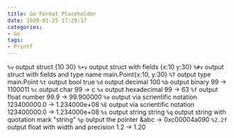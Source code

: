 ```yaml
---
title: Go Format Placeholder
date: 2020-01-25 17:29:17
categories:
- Go
tags:
- Printf
---
```


`%v` output struct    {10 30}
`%+v` output struct with fields   {x:10 y:30}
`%#v` output struct with fields and type name   main.Point{x:10, y:30}
`%T` output type    main.Point
`%t` output bool    true
`%d` output decimal   100
`%b` output binary    99 -> 1100011
`%c` output char    99 -> c
`%x` output hexadecimal   99 -> 63
`%f` output float number    99.9 -> 99.900000
`%e` output via scrientific notation    123400000.0 -> 1.234000e+08
`%E` output via scrientific notation    123400000.0 -> 1.234000e+08
`%s` output string    string
`%q` output string with quotation mark    "string"
`%p` output the pointer   &abc -> 0xc00004a090
`%2.2f` output float with width and precision   1.2 ->  1.20




